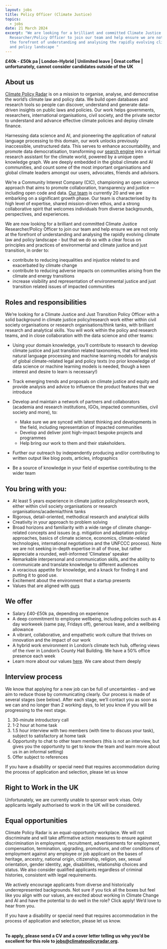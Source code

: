 ```yaml
---
layout: jobs
title: Policy Officer (Climate Justice)
topics:
  - jobs
date: 21 March 2024
excerpt: "We are looking for a brilliant and committed Climate Justice
  Researcher/Policy Officer to join our team and help ensure we are not only at
  the forefront of understanding and analysing the rapidly evolving climate law
  and policy landscape "
---
```

**£40k - £50k pa | London-Hybrid | Unlimited leave | Great coffee | unfortunately, cannot consider candidates outside of the UK**

## About us

[Climate Policy Radar](http://climatepolicyradar.org/) is on a mission to organise, analyse, and democratise the world’s climate law and policy data. We build open databases and research tools so people can discover, understand and generate data-driven insights on public laws and policies. Our work helps governments, researchers, international organisations, civil society, and the private sector to understand and advance effective climate policies and deploy climate finance.

Harnessing data science and AI, and pioneering the application of natural language processing to this domain, our work unlocks previously inaccessible, unstructured data. This serves to enhance accountability, and promote data democratisation, transforming our [search engine](https://app.climatepolicyradar.org) into a virtual research assistant for the climate world, powered by a unique open knowledge graph. We are deeply embedded in the global climate and AI communities, and count some of the most important organisations and global climate leaders amongst our users, advocates, friends and advisors.

We’re a Community Interest Company (CIC), championing an open science approach that aims to promote collaboration, transparency and justice — including open code and data. [Our team](https://climatepolicyradar.org/about#team) is currently 20 and we are embarking on a significant growth phase. Our team is characterised by its high level of expertise, shared mission-driven ethos, and a strong collaborative spirit that welcomes individuals from diverse backgrounds, perspectives, and experiences.

We are now looking for a brilliant and committed Climate Justice Researcher/Policy Officer to join our team and help ensure we are not only at the forefront of understanding and analysing the rapidly evolving climate law and policy landscape - but that we do so with a clear focus on principles and practices of environmental and climate justice and just transition, in order to:

* contribute to reducing inequalities and injustice related to and exacerbated by climate change  
* contribute to reducing adverse impacts on communities arising from the climate and energy transitions
* increase visibility and representation of environmental justice and just transition related issues of impacted communities 

## Roles and responsibilities

We’re looking for a Climate Justice and Just Transition Policy Officer with a solid background in climate justice policy/research work either within civil society organisations or research organisations/think tanks, with brilliant research and analytical skills. You will work within the policy and research teams, and in close collaboration with the data science and other teams:

* Using your domain knowledge, you’ll contribute to research to develop climate justice and just transition related taxonomies, that will feed into natural language processing and machine learning models for analysis of global climate-related legal and policy texts (no prior knowledge of data science or machine learning models is needed, though a keen interest and desire to learn is necessary!)
* Track emerging trends and proposals on climate justice and equity and provide analysis and advice to influence the product features that we introduce 
* Develop and maintain a network of partners and collaborators (academia and research institutions, IGOs, impacted communities, civil society and more), to: 

  * Make sure we are synced with latest thinking and developments in the field, including representation of impacted communities
  * Develop and deliver joint high-impact bespoke projects and programmes 
  * Help bring our work to them and their stakeholders. 
* Further our outreach by independently producing and/or contributing to written output like blog posts, articles, infographics
* Be a source of knowledge in your field of expertise contributing to the wider team

## You bring with you:

* At least 5 years experience in climate justice policy/research work, either within civil society organisations or research organisations/academia/think tanks
* Rigorous, detail-oriented, methodical research and analytical skills
* Creativity in your approach to problem solving
* Broad horizons and familiarity with a wide range of climate change-related concepts and issues (e.g. mitigation and adaptation policy approaches, basics of climate science, economics, climate-related technologies, international negotiations and the UNFCCC process). Note we are not seeking in-depth expertise in all of those, but rather appreciate a rounded, well-informed ‘Climatese’ speaker
* Remarkable interpersonal and communication skills, and the ability to communicate and translate knowledge to different audiences
* A voracious appetite for knowledge, and a knack for finding it and putting it to good use. 
* Excitement about the environment that a startup presents
* Values that are aligned with [ours](https://climatepolicyradar.org/about#values)

## We offer

* Salary £40-£50k pa, depending on experience
* A deep commitment to employee wellbeing, including policies such as 4 day workweek (same pay, Fridays off), generous leave, and a wellbeing allowance
* A vibrant, collaborative, and empathetic work culture that thrives on innovation and the impact of our work
* A hybrid work environment in London’s climate tech hub, offering views of the river in London’s County Hall Building. We have a 50% office presence each week
* Learn more about our values [here](https://climatepolicyradar.org/about#values). We care about them deeply

## Interview process

We know that applying for a new job can be full of uncertainties - and we aim to reduce those by communicating clearly. Our process is made of several stages (see below). After each stage, we’ll contact you as soon as we can and no longer than 2 working days, to let you know if you will be progressing to the next stage. 

1. 30-minute introductory call
2. 1-2 hour at home task
3. 1.5 hour interview with two members (with time to discuss your task), subject to satisfactory at home task
4. Opportunity to chat to other team members (this is not an interview, but gives you the opportunity to get to know the team and learn more about us in an informal setting)
5. Offer subject to references

If you have a disability or special need that requires accommodation during the process of application and selection, please let us know

## Right to Work in the UK

Unfortunately, we are currently unable to sponsor work visas. Only applicants legally authorised to work in the UK will be considered.

## Equal opportunities

Climate Policy Radar is an equal-opportunity workplace. We will not discriminate and will take affirmative action measures to ensure against discrimination in employment, recruitment, advertisements for employment, compensation, termination, upgrading, promotions, and other conditions of employment against any employee or job applicant on the bases of heritage, ancestry, national origin, citizenship, religion, sex, sexual orientation, gender identity, age, disabilities, relationship choices and status. We also consider qualified applicants regardless of criminal histories, consistent with legal requirements. 

We actively encourage applicants from diverse and historically underrepresented backgrounds. Not sure if you tick all the boxes but feel like you align with our values, are excited about working in Climate Change and AI and have the potential to do well in the role? Click apply! We’d love to hear from you.

If you have a disability or special need that requires accommodation in the process of application and selection, please let us know. 

**\
To apply, please send a CV and a cover letter telling us why you’d be excellent for this role to [jobs@climatepolicyradar.org](mailto:jobs@climatepolicyradar.org).**

<!--EndFragment-->
